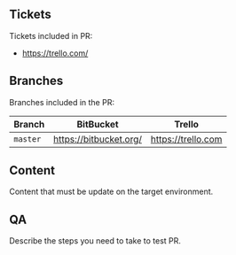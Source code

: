 ## Tickets

Tickets included in PR:

* https://trello.com/

## Branches

Branches included in the PR:

| Branch | BitBucket | Trello |
|--------|-----------|--------|
| `master` | https://bitbucket.org/ | https://trello.com |

## Content

Content that must be update on the target environment.

## QA

Describe the steps you need to take to test PR.